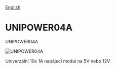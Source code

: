 
[English](./README.md)
<!--- module --->
# UNIPOWER04A
<!--- Emodule --->

<!--- subtitle --->UNIPOWER04A<!--- Esubtitle --->

![UNIPOWER04A]()

<!--- description ---> Univerzální 10x 1A napájecí modul na 5V nebo 12V.<!--- Edescription --->
            
